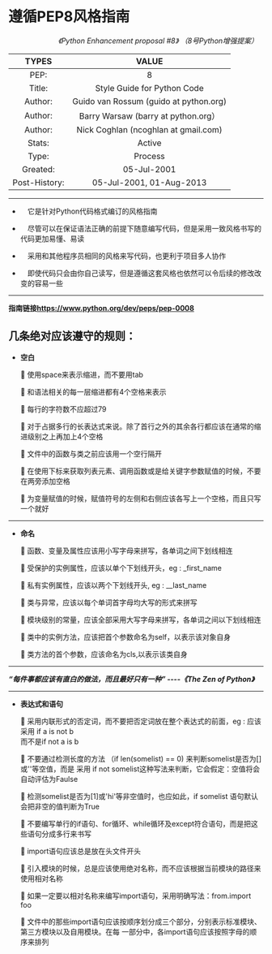# 遵循PEP8风格指南
_&emsp;&emsp;&emsp;&emsp;&emsp;&emsp;&emsp;《Python Enhancement proposal #8》   （8号Python增强提案）_

|             TYPES               |                           VALUE                          |
|:-------------------------------:|:--------------------------------------------------------:|
|             PEP:                |                            8                             |
|             Title:              |                Style Guide for Python Code               |
|             Author:             |           Guido van Rossum (guido at python.org)         | 
|             Author:             |           Barry Warsaw (barry at python.org）            |
|             Author:             |           Nick Coghlan (ncoghlan at gmail.com)           |
|             Stats:              |                         Active                           |
|             Type:               |                         Process                          |
|             Greated:            |                       05-Jul-2001                        |
|           Post-History:         |                 05-Jul-2001, 01-Aug-2013                 |

----



- &emsp;它是针对Python代码格式编订的风格指南

- &emsp;尽管可以在保证语法正确的前提下随意编写代码，但是采用一致风格书写的代码更加易懂、易读

- &emsp;采用和其他程序员相同的风格来写代码，也更利于项目多人协作

- &emsp;即使代码只会由你自己读写，但是遵循这套风格也依然可以令后续的修改改变的容易一些

---


  **指南链接<https://www.python.org/dev/peps/pep-0008>**

**几条绝对应该遵守的规则：**
-

- **空白**

     使用space来表示缩进，而不要用tab

     和语法相关的每一层缩进都有4个空格来表示

     每行的字符数不应超过79

     对于占据多行的长表达式来说。除了首行之外的其余各行都应该在通常的缩进级别之上再加上4个空格

     文件中的函数与类之前应该用一个空行隔开

     在使用下标来获取列表元素、调用函数或是给关键字参数赋值的时候，不要在两旁添加空格

     为变量赋值的时候，赋值符号的左侧和右侧应该各写上一个空格，而且只写一个就好
--------------------
- **命名**

     函数、变量及属性应该用小写字母来拼写，各单词之间下划线相连
    
     受保护的实例属性，应该以单个下划线开头，eg : _first_name

     私有实例属性，应该以两个下划线开头, eg : __last_name

     类与异常，应该以每个单词首字母均大写的形式来拼写
    
     模块级别的常量，应该全部采用大写字母来拼写，各单词之间以下划线相连 

     类中的实例方法，应该把首个参数命名为self，以表示该对象自身

     类方法的首个参数，应该命名为cls,以表示该类自身
  
-------------

   _**“每件事都应该有直白的做法，而且最好只有一种”   ----《The Zen of Python》**_
     
--------
- **表达式和语句**
    
     采用内联形式的否定词，而不要把否定词放在整个表达式的前面，eg : 应该采用 if a is not b  
而不是if not a is b
    
     不要通过检测长度的方法 （if len(somelist) == 0)  来判断somelist是否为[]或''等空值，而是
采用 if not  somelist这种写法来判断，它会假定：空值将会自动评估为Faulse
    
     检测somelist是否为[1]或'hi'等非空值时，也应如此，if somelist 语句默认会把非空的值判断为True

     不要编写单行的if语句、for循环、while循环及except符合语句，而是把这些语句分成多行来书写

     import语句应该总是放在头文件开头

     引入模块的时候，总是应该使用绝对名称，而不应该根据当前模块的路径来使用相对名称

     如果一定要以相对名称来编写import语句，采用明确写法：from.import foo
    
     文件中的那些import语句应该按顺序划分成三个部分，分别表示标准模块、第三方模块以及自用模块。在每       一部分中，各import语句应该按照字母的顺序来排列









